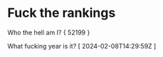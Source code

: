 # Fuck the rankings

Who the hell am I?
{ 52199 }

What fucking year is it?
[ 2024-02-08T14:29:59Z ]
